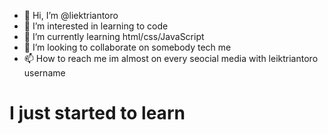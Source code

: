 - 👋 Hi, I’m @liektriantoro
- 👀 I’m interested in learning to code
- 🌱 I’m currently learning html/css/JavaScript
- 💞️ I’m looking to collaborate on somebody tech me
- 📫 How to reach me im almost on every seocial media with leiktriantoro username

<h1>I just started to learn</h1>
<!---
liektriantoro/liektriantoro is a ✨ special ✨ repository because its `README.md` (this file) appears on your GitHub profile.
You can click the Preview link to take a look at your changes.
--->
